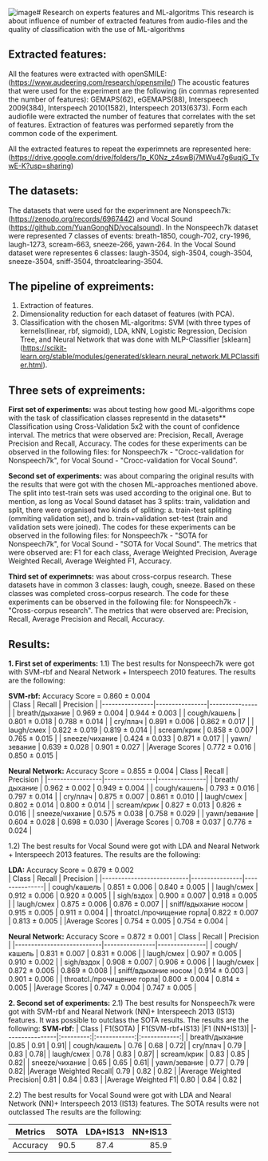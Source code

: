 ![image](https://github.com/Anastasiia-Pov/Research-on-experts-features-and-ML-algoritms/assets/100669169/88d0950c-7d8c-42e1-971f-04873664f43d)# Research on experts features and ML-algoritms
This research is about influence of number of extracted features from audio-files and the quality of classification with the use of ML-algorithms

## Extracted features:
All the features were extracted with openSMILE: (https://www.audeering.com/research/opensmile/)
The acoustic features that were used for the experiment are the following (in commas represented the number of features): GEMAPS(62), eGEMAPS(88), Interspeech 2009(384), Interspeech 2010(1582), Interspeech 2013(6373).
Form each audiofile were extracted the number of features that correlates with the set of features. Extraction of features was performed separetly from the common code of the experiment.

All the extracted features to repeat the experimnets are represented here: (https://drive.google.com/drive/folders/1p_K0Nz_z4swBj7MWu47g6uqjG_TvwE-K?usp=sharing)

## The datasets:
The datasets that were used for the experimnent are Nonspeech7k: (https://zenodo.org/records/6967442) and Vocal Sound (https://github.com/YuanGongND/vocalsound). 
In the Nonspeech7k dataset were represented 7 classes of events: breath-1850, cough-702, cry-1996, laugh-1273, scream-663, sneeze-266, yawn-264.
In the Vocal Sound dataset were representes 6 classes: laugh-3504, sigh-3504, cough-3504, sneeze-3504, sniff-3504, throatclearing-3504.

## The pipeline of expreiments:
1) Extraction of features.
2) Dimensionality reduction for each dataset of features (with PCA).
3) Classification with the chosen ML-algoritms: SVM (with three types of kernels(linear, rbf, sigmoid), LDA, kNN, Logistic Regression, Decision Tree, and Neural Network that was done with MLP-Classifier [sklearn] (https://scikit-learn.org/stable/modules/generated/sklearn.neural_network.MLPClassifier.html).

## Three sets of expreiments:
**First set of experiments:** 
was about testing how good ML-algorithms cope with the task of classification classes representd in the datasets**
Classification using Cross-Validation 5x2 with the count of confidence interval.
The metrics that were observed are: Precision, Recall, Average Precision and Recall, Accuracy.
The codes for these experiments can be observed in the following files: for Nonspeech7k - "Crocc-validation for Nonspeech7k", for Vocal Sound - "Crocc-validation for Vocal Sound".

**Second set of experiments:** 
was about comparing the original results with the results that were got with the chosen ML-approaches mentioned above. The split into test-train sets was used according to the original one. But to mention, as long as Vocal Sound dataset has 3 splits: train, validation and split, there were organised two kinds of spliting: a. train-test spliting (ommiting validation set), and b. train+validation set-test (train and validation sets were joined).
The codes for these experiments can be observed in the following files: for Nonspeech7k - "SOTA for Nonspeech7k", for Vocal Sound - "SOTA for Vocal Sound".
The metrics that were observed are: F1 for each class, Average Weighted Precision, Average Weighted Recall, Average Weighted F1, Accuracy.

**Third set of experimnets:**
was about cross-corpus research. These datasets have in common 3 classes: laugh, cough, sneeze. Based on these classes was completed cross-corpus research.
The code for these experiments can be observed in the following file: for Nonspeech7k - "Cross-corpus research".
The metrics that were observed are: Precision, Recall, Average Precision and Recall, Accuracy.

## Results:
**1. First set of experiments:** 
1.1) The best results for Nonspeech7k were got with SVM-rbf and Nearal Network + Interspeech 2010 features. The results are the following:

**SVM-rbf:**
Accuracy Score = 0.860 ± 0.004  
|  Class         | Recall         | Precision     |
|----------------|----------------|---------------|
| breath/дыхание |  0.969 ± 0.004 | 0.944 ± 0.003 |
| cough/кашель   |  0.801 ± 0.018 | 0.788 ± 0.014 |
| cry/плач       |  0.891 ± 0.006 | 0.862 ± 0.017 |
| laugh/смех     |  0.822 ± 0.019 | 0.819 ± 0.014 |
| scream/крик    |  0.858 ± 0.007 | 0.765 ± 0.015 |
| sneeze/чихание |  0.424 ± 0.033 | 0.871 ± 0.017 |
| yawn/зевание   |  0.639 ± 0.028 | 0.901 ± 0.027 |
|Average Scores  |  0.772 ± 0.016 | 0.850 ± 0.015 |

**Neural Network:**
Accuracy Score = 0.855 ± 0.004
|  Class          | Recall         | Precision     |
|-----------------|----------------|---------------|
| breath/дыхание  |  0.962 ± 0.002 | 0.949 ± 0.004 |
| cough/кашель    |  0.793 ± 0.016 | 0.797 ± 0.014 |
| cry/плач        |  0.875 ± 0.007 | 0.861 ± 0.010 |
| laugh/смех      |  0.802 ± 0.014 | 0.800 ± 0.014 |
| scream/крик     |  0.827 ± 0.013 | 0.826 ± 0.016 |
| sneeze/чихание  |  0.575 ± 0.038 | 0.758 ± 0.029 |
| yawn/зевание    |  0.604 ± 0.028 | 0.698 ± 0.030 |
|Average Scores   |  0.708 ± 0.037 | 0.776 ± 0.024 |

1.2) The best results for Vocal Sound were got with LDA and Nearal Network + Interspeech 2013 features. The results are the following:

**LDA:**
Accuracy Score = 0.879 ± 0.002  
|  Class                    | Recall         | Precision     |
|---------------------------|----------------|---------------|
| cough/кашель              |  0.851 ± 0.006 | 0.840 ± 0.005 |
| laugh/смех                |  0.912 ± 0.006 | 0.920 ± 0.005 |
| sigh/вздох                |  0.900 ± 0.007 | 0.918 ± 0.005 |
| laugh/смех                |  0.875 ± 0.006 | 0.876 ± 0.007 |
| sniff/вдыхание носом      |  0.915 ± 0.005 | 0.911 ± 0.004 |
| throatcl./прочищение горла|  0.822 ± 0.007 | 0.813 ± 0.005 |
|Average Scores             |  0.754 ± 0.005 | 0.754 ± 0.004 |

**Neural Network:**
Accuracy Score = 0.872 ± 0.001 
|  Class                    | Recall         | Precision     |
|---------------------------|----------------|---------------|
| cough/кашель              |  0.831 ± 0.007 | 0.831 ± 0.006 |
| laugh/смех                |  0.907 ± 0.005 | 0.910 ± 0.002 |
| sigh/вздох                |  0.908 ± 0.007 | 0.906 ± 0.006 |
| laugh/смех                |  0.872 ± 0.005 | 0.869 ± 0.008 |
| sniff/вдыхание носом      |  0.914 ± 0.003 | 0.901 ± 0.006 |
| throatcl./прочищение горла|  0.800 ± 0.004 | 0.814 ± 0.005 |
|Average Scores             |  0.747 ± 0.004 | 0.747 ± 0.005 |

**2. Second set of experiments:** 
2.1) The best results for Nonspeech7k were got with SVM-rbf and Nearal Network (NN)+ Interspeech 2013 (IS13) features. It was possible to outclass the SOTA results. The results are the following:
**SVM-rbf:**
|  Class         | F1(SOTA)  | F1(SVM-rbf+IS13) |F1 (NN+IS13)|
|----------------|:---------:|:------------:|:------------:|
| breath/дыхание |0.85       | 0.91         | 0.91|
| cough/кашель   |  0.76     | 0.68         | 0.72|
| cry/плач       |  0.79     | 0.83         | 0.78|
| laugh/смех     |  0.78     | 0.83         | 0.87|
| scream/крик    |  0.83     | 0.85         | 0.82|
| sneeze/чихание |  0.65     | 0.65         | 0.61|
| yawn/зевание   |  0.77     | 0.79         | 0.82|
|Average Weighted Recall|  0.79   | 0.82 | 0.82 |
|Average Weighted Precision|  0.81   | 0.84 | 0.83 |
|Average Weighted F1|  0.80  | 0.84 | 0.82 |

2.2) The best results for Vocal Sound were got with LDA and Nearal Network (NN)+ Interspeech 2013 (IS13) features. The SOTA results were not outclassed The results are the following:

|Metrics |SOTA|LDA+IS13|NN+IS13|
|--------|:--:|:------:|------:|
|Accuracy|90.5|87.4    |85.9   |
